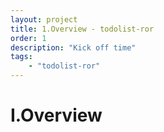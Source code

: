 ```yaml
---
layout: project
title: 1.Overview - todolist-ror
order: 1
description: "Kick off time" 
tags: 
    - "todolist-ror"
---
```


# I.Overview

